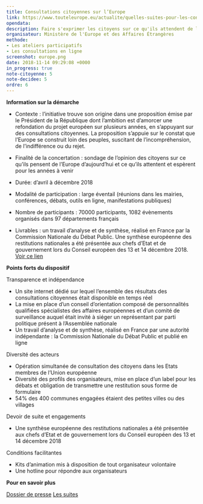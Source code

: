```yaml
---
title: Consultations citoyennes sur l’Europe 
link: https://www.touteleurope.eu/actualite/quelles-suites-pour-les-consultations-citoyennes.html
opendata:
description: Faire s'exprimer les citoyens sur ce qu'ils attendent de l'Europe
organisateur: Ministère de l'Europe et des Affaires Étrangères
methode:
- Les ateliers participatifs
- Les consultations en ligne
screenshot: europe.png
date: 2018-11-14 09:29:08 +0000
in_progress: true
note-citoyenne: 5
note-decidee: 5
ordre: 6
---
```

**Information sur la démarche**

* Contexte : l’initiative trouve son origine dans une proposition émise par le Président de la République dont l’ambition est d’amorcer une refondation du projet européen sur plusieurs années, en s’appuyant sur des consultations citoyennes. La proposition s’appuie sur le constat que l’Europe se construit loin des peuples, suscitant de l’incompréhension, de l’indifférence ou du rejet. 

* Finalité de la concertation : sondage de l’opinion des citoyens sur ce qu’ils pensent de l’Europe d’aujourd’hui et ce qu’ils attentent et espèrent pour les années à venir

* Durée: d’avril à décembre 2018

* Modalité de participation : large éventail (réunions dans les mairies, conférences, débats, outils en ligne, manifestations publiques)

* Nombre de participants : 70000 participants, 1082 évènements organisés dans 97 départements français

* Livrables : un travail d’analyse et de synthèse, réalisé en France par la Commission Nationale du Débat Public. Une synthèse européenne des restitutions nationales a été présentée aux chefs d’Etat et de gouvernement lors du Conseil européen des 13 et 14 décembre 2018. <a href="http://data.consilium.europa.eu/doc/document/ST-14535-2018-INIT/fr/pdf">Voir ce lien </a>

**Points forts du dispositif**

Transparence et indépendance 
* Un site internet dédié sur lequel l’ensemble des résultats des consultations citoyennes était disponible en temps réel
* La mise en place d’un conseil d’orientation composé de personnalités qualifiées spécialistes des affaires européennes et d’un comité de surveillance auquel était invité à siéger un représentant par parti politique présent à l’Assemblée nationale
* Un travail d’analyse et de synthèse, réalisé en France par une autorité indépendante : la Commission Nationale du Débat Public et publié en ligne

Diversité des acteurs  
* Opération simultanée de consultation des citoyens dans les Etats membres de l’Union européenne 
* Diversité des profils des organisateurs, mise en place d’un label pour les débats et obligation de transmettre une restitution sous forme de formulaire 
* 54% des 400 communes engagées étaient des petites villes ou des villages 

Devoir de suite et engagements 
* Une synthèse européenne des restitutions nationales a été présentée aux chefs d’Etat et de gouvernement lors du Conseil européen des 13 et 14 décembre 2018

Conditions facilitantes 
* Kits d’animation mis à disposition de tout organisateur volontaire 
* Une hotline pour répondre aux organisateurs 

**Pour en savoir plus**

<a href="https://www.diplomatie.gouv.fr/IMG/pdf/dossier_de_presse_consultations_citoyennes_cle09769f.pdf">Dossier de presse</a> 
<a href="https://www.touteleurope.eu/actualite/quelles-suites-pour-les-consultations-citoyennes.html">Les suites</a>